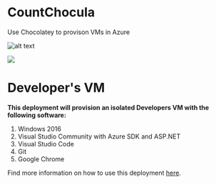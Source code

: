# CountChocula
Use Chocolatey to provison VMs in Azure

![alt text](https://github.com/deltadan/CountChocula/blob/master/thecount.png?raw=true "The Count!")

<a href="https://portal.azure.com/#create/Microsoft.Template/uri/https%3A%2F%2Fraw.githubusercontent.com%2Fdeltadan%2Fcountchocula%2Fmaster%2Fazure-deploy.json" target="_blank">
    <img src="http://azuredeploy.net/deploybutton.png"/>
</a>

# Developer's VM

**This deployment will provision an isolated Developers VM with the following software:**

1. Windows 2016
1. Visual Studio Community with Azure SDK and ASP.NET
1. Visual Studio Code
1. Git
1. Google Chrome

Find more information on how to use this deployment <a href=https://buildazure.com/2018/04/17/using-chocolatey-with-azure-vms/>here</a>.